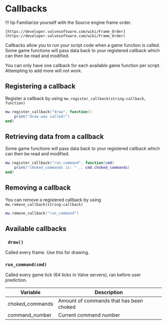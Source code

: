 # Callbacks

!!! tip
    Familiarize yourself with the Source engine frame order.

    [https://developer.valvesoftware.com/wiki/Frame_Order](https://developer.valvesoftware.com/wiki/Frame_Order)
    
Callbacks allow you to run your script code when a game function is called. Some game functions will pass data back to your registered callback which can then be read and modified.

You can only have one callback for each available game function per script. Attempting to add more will not work.

## Registering a callback
Register a callback by using `mw.register_callback(string:callback, function)`

```lua
mw.register_callback("draw", function()
    print("draw was called!")
end)
```

## Retrieving data from a callback
Some game functions will pass data back to your registered callback which can then be read and modified.

```lua
mw.register_callback("run_command", function(cmd)
    print("choked_commands is: " .. cmd.choked_commands)
end)
```

## Removing a callback
You can remove a registered callback by using `mw.remove_callback(string:callback)`

```lua
mw.remove_callback("run_command")
```

## Available callbacks

### ``` draw()```
Called every frame. Use this for drawing.

### ```run_command(cmd)``` 
Called every game tick (64 ticks in Valve servers), ran before user prediction.

| Variable      | Description   |
| ------------- | ------------- |
| choked_commands | Amount of commands that has been choked  |
| command_number  | Current command number  |
